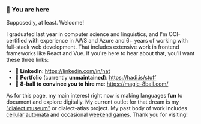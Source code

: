 ### 📍 You are here

Supposedly, at least. Welcome!

I graduated last year in computer science and linguistics, and I'm OCI-certified with experience in AWS and Azure and 6+ years of working with full-stack web development. That includes extensive work in frontend frameworks like React and Vue. If you're here to hear about that, you'll want these three links:

- 💼 **LinkedIn**: https://linkedin.com/in/hat
- 📝 **Portfolio** (currently **unmaintained**): https://hadi.is/stuff
- 🎱 **8-ball to convince you to hire me**: https://magic-8ball.com/

As for this page, my main interest right now is making languages **fun** to document and explore digitally. My current outlet for that dream is my ["dialect museum"](https://github.com/supposedly/dialect-museum) or dialect-atlas project. My past body of work includes [cellular automata](https://github.com/supposedly/nutshell) and occasional [weekend games](https://github.com/supposedly/mine-tac-toe). Thank you for visiting!
